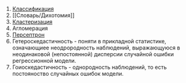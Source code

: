 1. [Классификация](Классификация.md)
2. [[Словарь/Дихотомия]]
3. [Кластеризация](Словарь/Кластеризация.md)
4. Агломерация
5. [Персептрон](Персептрон.md) 
6. Гетероскедастичность - поняти в прикладной статистике, означающиее неодрородность наблюдений, выражающуюся в неодинаковой (непостоянной) дисперсии случайной ошибки регрессионной модели. 
7. Гоиоскедастичность - однородность наблюдений, то есть постояноство случайных ошибок модели.